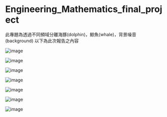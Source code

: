 # Engineering_Mathematics_final_project
此專題為透過不同頻域分離海豚(dolphin)，鯨魚(whale)，背景噪音(background)
以下為此次報告之內容

![image](https://github.com/bnbn6969/Engineering_Mathematics_final_project/blob/master/final_project/report_picture/1.gif)

![image](https://github.com/bnbn6969/Engineering_Mathematics_final_project/blob/master/final_project/report_picture/2.gif)

![image](https://github.com/bnbn6969/Engineering_Mathematics_final_project/blob/master/final_project/report_picture/3.gif)

![image](https://github.com/bnbn6969/Engineering_Mathematics_final_project/blob/master/final_project/report_picture/4.gif)

![image](https://github.com/bnbn6969/Engineering_Mathematics_final_project/blob/master/final_project/report_picture/5.gif)

![image](https://github.com/bnbn6969/Engineering_Mathematics_final_project/blob/master/final_project/report_picture/6.gif)

![image](https://github.com/bnbn6969/Engineering_Mathematics_final_project/blob/master/final_project/report_picture/7.gif)
